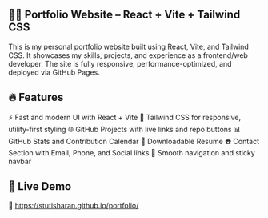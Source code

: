 ## 🧑‍💻 Portfolio Website – React + Vite + Tailwind CSS
This is my personal portfolio website built using React, Vite, and Tailwind CSS. It showcases my skills, projects, and experience as a frontend/web developer. The site is fully responsive, performance-optimized, and deployed via GitHub Pages.

## 🔥 Features
⚡ Fast and modern UI with React + Vite
🎨 Tailwind CSS for responsive, utility-first styling
🌐 GitHub Projects with live links and repo buttons
📊 GitHub Stats and Contribution Calendar
💼 Downloadable Resume
☎️ Contact Section with Email, Phone, and Social links
🧭 Smooth navigation and sticky navbar

## 🚀 Live Demo
🔗 https://stutisharan.github.io/portfolio/
